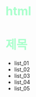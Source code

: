 # html

<!DOCTYPE html>
<html lang="ko-KR">
<head>
  <meta charset="UTF-8">
  <title>Document</title>

  <style>
   h1{color:#afc; font-size:2rem;}
   h1:hover{color:#f06;}
  </style>

</head>
<body>
  <h1>제목</h1>
   <ul>
    <li>list_01</li>
    <li>list_02</li>
    <li>list_03</li>
    <li>list_04</li>
    <li>list_05</li>
  </ul>

  <script type="text/javascript">
      // 한줄주석-설명
      /* 여러줄 주석 -설명
          여러줄도 주석
          여긴? 주석상태
      */
    
      var num = 5;
      var num2 = 7;
      var num3 = 20;
      var solji;
/*
    alert(solji);

    // 브라우저 화면에 나타나기
    solji = num + num2;
    document.write( solji );
    
    // 팝업창(메시지창) 띄우기
    solji = num2 - num;
    alert( solji );
    
    // 콘솔창에 나타나기
    solji =  num * num2;
    console.log( solji );
    
    //   console.log( num2 / num );
         console.log( num3 % num2 );
*/
      </script>  
</body>
</html>